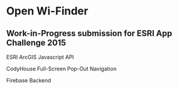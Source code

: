 # Open Wi-Finder

<h2>Work-in-Progress submission for ESRI App Challenge 2015</h2>
<p>ESRI ArcGIS Javascript API</p>
<p>CodyHouse Full-Screen Pop-Out Navigation</p>
<p>Firebase Backend</p>



